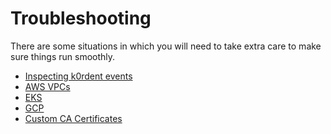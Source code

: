 # Troubleshooting

There are some situations in which you will need to take extra care to make sure 
things run smoothly.

- [Inspecting k0rdent events](events.md)
- [AWS VPCs](admin-troubleshooting-aws-vpcs.md)
- [EKS](known-issues-eks.md)
- [GCP](known-issues-gcp.md)
- [Custom CA Certificates](known-issues-custom-ca.md)